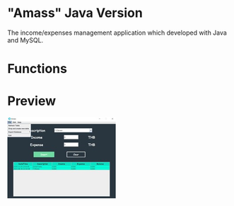 # "Amass" Java Version
The income/expenses management application which developed with Java and MySQL.

# Functions

# Preview
![alt text](https://github.com/SlickleZ/amass-java/blob/main/res/Amass_Java.jpg?raw=true)
